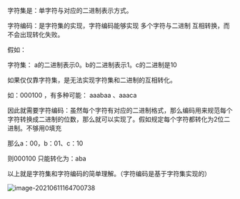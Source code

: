 字符集是：单字符与对应的二进制表示方式。

字符编码：是字符集的实现，字符编码能够实现 多个字符与二进制 互相转换，而不会出现转化失败。

假如：

字符集： a的二进制表示0。b的二进制表示1。c的二进制是10

如果仅仅靠字符集，是无法实现字符集和二进制的互相转化。

如：000100 ，有多种可能： aaabaa 、aaaca

因此就需要字符编码：虽然每个字符有对应的二进制格式，那么编码用来规范每个字符转换成二进制的位数，那么就可以实现了。假如规定每个字符都转化为2位二进制。不够用0填充

那么a：00，b：01、c：10

则000100 只能转化为：aba

以上就是字符集和字符编码的简单理解。（字符编码是基于字符集实现的）

![image-20210611164700738](D:\note\images\image-20210611164700738.png)